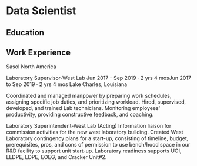 # Data Scientist

## Education

## Work Experience

Sasol North America

Laboratory Supervisor-West Lab
Jun 2017 - Sep 2019 · 2 yrs 4 mosJun 2017 to Sep 2019 · 2 yrs 4 mos
Lake Charles, Louisiana 

Coordinated and managed manpower by preparing work schedules, assigning specific job duties, and prioritizing workload. Hired, supervised, developed, and trained Lab technicians. Monitoring employees' productivity, providing constructive feedback, and coaching.

Laboratory Superintendent-West Lab (Acting)
Information liaison for commission activities for the new west laboratory building. Created West Laboratory contingency plans for a start-up, consisting of timeline, budget, prerequisites, pros, and cons of permission to use bench/hood space in our R&D facility to support unit start-up. Laboratory readiness supports UOI, LLDPE, LDPE, EOEG, and Cracker Unit#2.

